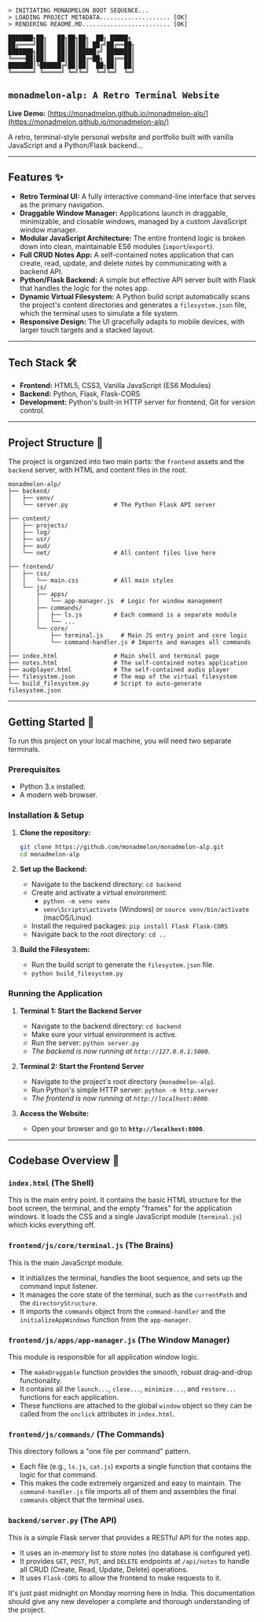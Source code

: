 ```
> INITIATING MONADMELON BOOT SEQUENCE...
> LOADING PROJECT METADATA.................... [OK]
> RENDERING README.MD......................... [OK]

███████╗██╗   ██╗██╗██╗  ██╗ █████╗ 
██╔════╝██║   ██║██║██║ ██╔╝██╔══██╗
███████╗██║   ██║██║█████╔╝ ███████║
╚════██║██║   ██║██║██╔═██╗ ██╔══██║
███████║╚██████╔╝██║██║  ██╗██║  ██║
╚══════╝ ╚═════╝ ╚═╝╚═╝  ╚═╝╚═╝  ╚═╝
```

## `monadmelon-alp: A Retro Terminal Website`

**Live Demo:** [https://monadmelon.github.io/monadmelon-alp/](https://monadmelon.github.io/monadmelon-alp/)

A retro, terminal-style personal website and portfolio built with vanilla JavaScript and a Python/Flask backend...

-----

## Features ✨

  * **Retro Terminal UI:** A fully interactive command-line interface that serves as the primary navigation.
  * **Draggable Window Manager:** Applications launch in draggable, minimizable, and closable windows, managed by a custom JavaScript window manager.
  * **Modular JavaScript Architecture:** The entire frontend logic is broken down into clean, maintainable ES6 modules (`import`/`export`).
  * **Full CRUD Notes App:** A self-contained notes application that can create, read, update, and delete notes by communicating with a backend API.
  * **Python/Flask Backend:** A simple but effective API server built with Flask that handles the logic for the notes app.
  * **Dynamic Virtual Filesystem:** A Python build script automatically scans the project's content directories and generates a `filesystem.json` file, which the terminal uses to simulate a file system.
  * **Responsive Design:** The UI gracefully adapts to mobile devices, with larger touch targets and a stacked layout.

-----

## Tech Stack 🛠️

  * **Frontend:** HTML5, CSS3, Vanilla JavaScript (ES6 Modules)
  * **Backend:** Python, Flask, Flask-CORS
  * **Development:** Python's built-in HTTP server for frontend, Git for version control.

-----

## Project Structure 📂

The project is organized into two main parts: the `frontend` assets and the `backend` server, with HTML and content files in the root.

```
monadmelon-alp/
├── backend/
│   ├── venv/
│   └── server.py             # The Python Flask API server
│
├── content/
│   ├── projects/
│   ├── log/
│   ├── usr/
│   ├── aud/
│   └── net/                  # All content files live here
│
├── frontend/
│   ├── css/
│   │   └── main.css          # All main styles
│   └── js/
│       ├── apps/
│       │   └── app-manager.js  # Logic for window management
│       ├── commands/
│       │   ├── ls.js         # Each command is a separate module
│       │   └── ...
│       └── core/
│           ├── terminal.js     # Main JS entry point and core logic
│           └── command-handler.js # Imports and manages all commands
│
├── index.html                # Main shell and terminal page
├── notes.html                # The self-contained notes application
├── audplayer.html            # The self-contained audio player
├── filesystem.json           # The map of the virtual filesystem
└── build_filesystem.py       # Script to auto-generate filesystem.json
```

-----

## Getting Started 🚀

To run this project on your local machine, you will need two separate terminals.

### Prerequisites

  * Python 3.x installed.
  * A modern web browser.

### Installation & Setup

1.  **Clone the repository:**

    ```bash
    git clone https://github.com/monadmelon/monadmelon-alp.git
    cd monadmelon-alp
    ```

2.  **Set up the Backend:**

      * Navigate to the backend directory: `cd backend`
      * Create and activate a virtual environment:
          * `python -m venv venv`
          * `venv\Scripts\activate` (Windows) or `source venv/bin/activate` (macOS/Linux)
      * Install the required packages: `pip install Flask Flask-CORS`
      * Navigate back to the root directory: `cd ..`

3.  **Build the Filesystem:**

      * Run the build script to generate the `filesystem.json` file.
      * `python build_filesystem.py`

### Running the Application

1.  **Terminal 1: Start the Backend Server**

      * Navigate to the backend directory: `cd backend`
      * Make sure your virtual environment is active.
      * Run the server: `python server.py`
      * *The backend is now running at `http://127.0.0.1:5000`.*

2.  **Terminal 2: Start the Frontend Server**

      * Navigate to the project's root directory (`monadmelon-alp`).
      * Run Python's simple HTTP server: `python -m http.server`
      * *The frontend is now running at `http://localhost:8000`.*

3.  **Access the Website:**

      * Open your browser and go to **`http://localhost:8000`**.

-----

## Codebase Overview 🧠

### `index.html` (The Shell)

This is the main entry point. It contains the basic HTML structure for the boot screen, the terminal, and the empty "frames" for the application windows. It loads the CSS and a single JavaScript module (`terminal.js`) which kicks everything off.

### `frontend/js/core/terminal.js` (The Brains)

This is the main JavaScript module.

  * It initializes the terminal, handles the boot sequence, and sets up the command input listener.
  * It manages the core state of the terminal, such as the `currentPath` and the `directoryStructure`.
  * It imports the `commands` object from the `command-handler` and the `initializeAppWindows` function from the `app-manager`.

### `frontend/js/apps/app-manager.js` (The Window Manager)

This module is responsible for all application window logic.

  * The `makeDraggable` function provides the smooth, robust drag-and-drop functionality.
  * It contains all the `launch...`, `close...`, `minimize...`, and `restore...` functions for each application.
  * These functions are attached to the global `window` object so they can be called from the `onclick` attributes in `index.html`.

### `frontend/js/commands/` (The Commands)

This directory follows a "one file per command" pattern.

  * Each file (e.g., `ls.js`, `cat.js`) exports a single function that contains the logic for that command.
  * This makes the code extremely organized and easy to maintain. The `command-handler.js` file imports all of them and assembles the final `commands` object that the terminal uses.

### `backend/server.py` (The API)

This is a simple Flask server that provides a RESTful API for the notes app.

  * It uses an in-memory list to store notes (no database is configured yet).
  * It provides `GET`, `POST`, `PUT`, and `DELETE` endpoints at `/api/notes` to handle all CRUD (Create, Read, Update, Delete) operations.
  * It uses `Flask-CORS` to allow the frontend to make requests to it.

It's just past midnight on Monday morning here in India. This documentation should give any new developer a complete and thorough understanding of the project.